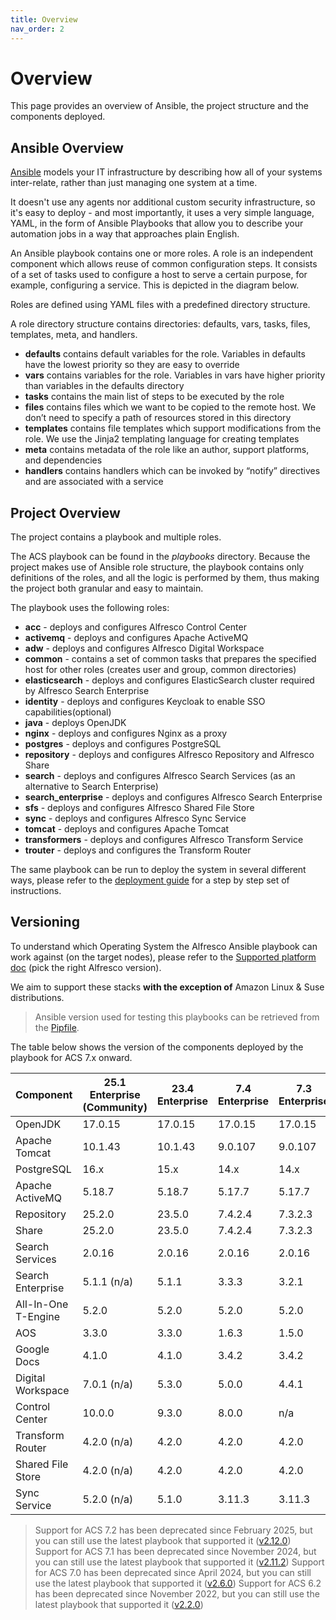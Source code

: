 ```yaml
---
title: Overview
nav_order: 2
---
```


# Overview

This page provides an overview of Ansible, the project structure and the components deployed.

## Ansible Overview

[Ansible](https://www.ansible.com/overview/how-ansible-works) models your IT
infrastructure by describing how all of your systems inter-relate, rather than
just managing one system at a time.

It doesn't use any agents nor additional custom security infrastructure, so it's
easy to deploy - and most importantly, it uses a very simple language, YAML, in
the form of Ansible Playbooks that allow you to describe your automation jobs in
a way that approaches plain English.

An Ansible playbook contains one or more roles. A role is an independent
component which allows reuse of common configuration steps. It consists of a set
of tasks used to configure a host to serve a certain purpose, for example,
configuring a service. This is depicted in the diagram below.

Roles are defined using YAML files with a predefined directory structure.

A role directory structure contains directories: defaults, vars, tasks, files,
templates, meta, and handlers.

* **defaults** contains default variables for the role. Variables in defaults
  have the lowest priority so they are easy to override
* **vars** contains variables for the role. Variables in vars have higher priority than variables in the defaults directory
* **tasks** contains the main list of steps to be executed by the role
* **files** contains files which we want to be copied to the remote host. We don’t need to specify a path of resources stored in this directory
* **templates** contains file templates which support modifications from the role. We use the Jinja2 templating language for creating templates
* **meta** contains metadata of the role like an author, support platforms, and dependencies
* **handlers** contains handlers which can be invoked by “notify” directives and are associated with a service

## Project Overview

The project contains a playbook and multiple roles.

The ACS playbook can be found in the _playbooks_ directory. Because the project
makes use of Ansible role structure, the playbook contains only definitions of
the roles, and all the logic is performed by them, thus making the project both
granular and easy to maintain.

The playbook uses the following roles:

* **acc** - deploys and configures Alfresco Control Center
* **activemq** - deploys and configures Apache ActiveMQ
* **adw** - deploys and configures Alfresco Digital Workspace
* **common** - contains a set of common tasks that prepares the specified host
  for other roles (creates user and group, common directories)
* **elasticsearch** - deploys and configures ElasticSearch cluster required by
  Alfresco Search Enterprise
* **identity** - deploys and configures Keycloak to enable SSO
  capabilities(optional)
* **java** - deploys OpenJDK
* **nginx** - deploys and configures Nginx as a proxy
* **postgres** - deploys and configures PostgreSQL
* **repository** - deploys and configures Alfresco Repository and Alfresco Share
* **search** - deploys and configures Alfresco Search Services (as
  an alternative to Search Enterprise)
* **search_enterprise** - deploys and configures Alfresco Search Enterprise
* **sfs** - deploys and configures Alfresco Shared File Store
* **sync** - deploys and configures Alfresco Sync Service
* **tomcat** - deploys and configures Apache Tomcat
* **transformers** - deploys and configures Alfresco Transform Service
* **trouter** - deploys and configures the Transform Router

The same playbook can be run to deploy the system in several different ways,
please refer to the [deployment guide](./deployment-guide.md) for a step by step
set of instructions.

## Versioning

To understand which Operating System the Alfresco Ansible playbook can work
against (on the target nodes), please refer to the [Supported platform
doc][support] (pick the right
Alfresco version).

We aim to support these stacks **with the exception of** Amazon Linux & Suse
distributions.

> Ansible version used for testing this playbooks can be retrieved from the
> [Pipfile](https://github.com/Alfresco/alfresco-ansible-deployment/blob/master/Pipfile).

The table below shows the version of the components deployed by the playbook for
ACS 7.x onward.

| Component           | 25.1 Enterprise (Community) | 23.4 Enterprise | 7.4 Enterprise | 7.3 Enterprise |
| ------------------- | --------------------------- | --------------- | -------------- | -------------- |
| OpenJDK             | 17.0.15                     | 17.0.15         | 17.0.15        | 17.0.15        |
| Apache Tomcat       | 10.1.43                     | 10.1.43         | 9.0.107        | 9.0.107        |
| PostgreSQL          | 16.x                        | 15.x            | 14.x           | 14.x           |
| Apache ActiveMQ     | 5.18.7                      | 5.18.7          | 5.17.7         | 5.17.7         |
| Repository          | 25.2.0                      | 23.5.0          | 7.4.2.4        | 7.3.2.3        |
| Share               | 25.2.0                      | 23.5.0          | 7.4.2.4        | 7.3.2.3        |
| Search Services     | 2.0.16                      | 2.0.16          | 2.0.16         | 2.0.16         |
| Search Enterprise   | 5.1.1  (n/a)                | 5.1.1           | 3.3.3          | 3.2.1          |
| All-In-One T-Engine | 5.2.0                       | 5.2.0           | 5.2.0          | 5.2.0          |
| AOS                 | 3.3.0                       | 3.3.0           | 1.6.3          | 1.5.0          |
| Google Docs         | 4.1.0                       | 4.1.0           | 3.4.2          | 3.4.2          |
| Digital Workspace   | 7.0.1 (n/a)                 | 5.3.0           | 5.0.0          | 4.4.1          |
| Control Center      | 10.0.0                      | 9.3.0           | 8.0.0          | n/a            |
| Transform Router    | 4.2.0 (n/a)                 | 4.2.0           | 4.2.0          | 4.2.0          |
| Shared File Store   | 4.2.0 (n/a)                 | 4.2.0           | 4.2.0          | 4.2.0          |
| Sync Service        | 5.2.0 (n/a)                 | 5.1.0           | 3.11.3         | 3.11.3         |

> Support for ACS 7.2 has been deprecated since February 2025, but you can still use the latest playbook that supported it ([v2.12.0](https://github.com/Alfresco/alfresco-ansible-deployment/releases/tag/v2.12.0))
> Support for ACS 7.1 has been deprecated since November 2024, but you can still use the latest playbook that supported it ([v2.11.2](https://github.com/Alfresco/alfresco-ansible-deployment/releases/tag/v2.11.2))
> Support for ACS 7.0 has been deprecated since April 2024, but you can still use the latest playbook that supported it ([v2.6.0](https://github.com/Alfresco/alfresco-ansible-deployment/releases/tag/v2.6.0))
> Support for ACS 6.2 has been deprecated since November 2022, but you can still use the latest playbook that supported it ([v2.2.0](https://github.com/Alfresco/alfresco-ansible-deployment/releases/tag/v2.2.0))

[support]: https://support.hyland.com/r/Alfresco/Alfresco-Content-Services/25.1/Alfresco-Content-Services/Supported-Platforms

